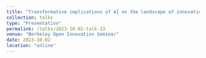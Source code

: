 ```yaml
---
title: "Transformative implications of AI on the landscape of innovation management"
collection: talks
type: "Presentation"
permalink: /talks/2023-10-02-talk-13
venue: "Berkeley Open Innovation Seminar"
date: 2023-10-02
location: "online"
---
```

